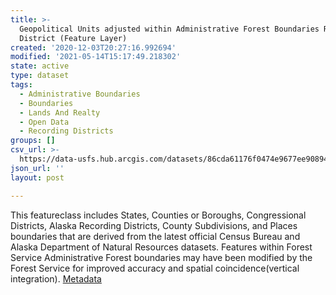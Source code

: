 ```yaml
---
title: >-
  Geopolitical Units adjusted within Administrative Forest Boundaries Recording
  District (Feature Layer)
created: '2020-12-03T20:27:16.992694'
modified: '2021-05-14T15:17:49.218302'
state: active
type: dataset
tags:
  - Administrative Boundaries
  - Boundaries
  - Lands And Realty
  - Open Data
  - Recording Districts
groups: []
csv_url: >-
  https://data-usfs.hub.arcgis.com/datasets/86cda61176f0474e9677ee90894064bc_3.csv?outSR=%7B%22latestWkid%22%3A4269%2C%22wkid%22%3A4269%7D
json_url: ''
layout: post

---
```

This featureclass includes States, Counties or Boroughs, Congressional Districts, Alaska Recording Districts, County Subdivisions, and Places boundaries that are derived from the latest official Census Bureau and Alaska Department of Natural Resources datasets. Features within Forest Service Administrative Forest boundaries may have been modified by the Forest Service for improved accuracy and spatial coincidence(vertical integration). <a href='https://data.fs.usda.gov/geodata/edw/edw_resources/meta/S_USA.ALPGeopoliticalUnit.xml' target='_blank'>Metadata</a>
